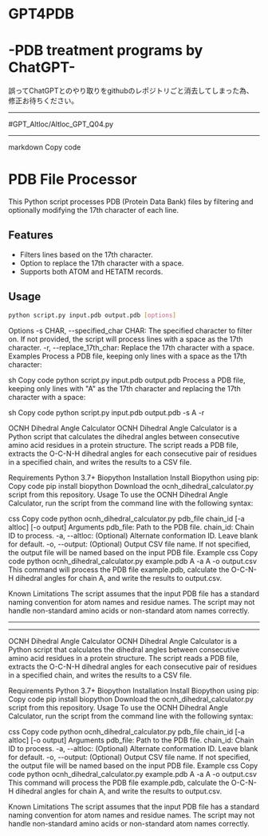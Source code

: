 # GPT4PDB 
# -PDB treatment programs by ChatGPT-

誤ってChatGPTとのやり取りをgithubのレポジトリごと消去してしまった為、
修正お待ちください。



---

#GPT_Altloc/Altloc_GPT_Q04.py

---
markdown
Copy code
# PDB File Processor

This Python script processes PDB (Protein Data Bank) files by filtering and optionally modifying the 17th character of each line.

## Features

- Filters lines based on the 17th character.
- Option to replace the 17th character with a space.
- Supports both ATOM and HETATM records.

## Usage

```sh
python script.py input.pdb output.pdb [options]
```

Options
-s CHAR, --specified_char CHAR: The specified character to filter on. If not provided, the script will process lines with a space as the 17th character.
-r, --replace_17th_char: Replace the 17th character with a space.
Examples
Process a PDB file, keeping only lines with a space as the 17th character:

sh
Copy code
python script.py input.pdb output.pdb
Process a PDB file, keeping only lines with "A" as the 17th character and replacing the 17th character with a space:

sh
Copy code
python script.py input.pdb output.pdb -s A -r


OCNH Dihedral Angle Calculator
OCNH Dihedral Angle Calculator is a Python script that calculates the dihedral angles between consecutive amino acid residues in a protein structure. The script reads a PDB file, extracts the O-C-N-H dihedral angles for each consecutive pair of residues in a specified chain, and writes the results to a CSV file.

Requirements
Python 3.7+
Biopython
Installation
Install Biopython using pip:
Copy code
pip install biopython
Download the ocnh_dihedral_calculator.py script from this repository.
Usage
To use the OCNH Dihedral Angle Calculator, run the script from the command line with the following syntax:

css
Copy code
python ocnh_dihedral_calculator.py pdb_file chain_id [-a altloc] [-o output]
Arguments
pdb_file: Path to the PDB file.
chain_id: Chain ID to process.
-a, --altloc: (Optional) Alternate conformation ID. Leave blank for default.
-o, --output: (Optional) Output CSV file name. If not specified, the output file will be named based on the input PDB file.
Example
css
Copy code
python ocnh_dihedral_calculator.py example.pdb A -a A -o output.csv
This command will process the PDB file example.pdb, calculate the O-C-N-H dihedral angles for chain A, and write the results to output.csv.

Known Limitations
The script assumes that the input PDB file has a standard naming convention for atom names and residue names.
The script may not handle non-standard amino acids or non-standard atom names correctly.



---



---

OCNH Dihedral Angle Calculator
OCNH Dihedral Angle Calculator is a Python script that calculates the dihedral angles between consecutive amino acid residues in a protein structure. The script reads a PDB file, extracts the O-C-N-H dihedral angles for each consecutive pair of residues in a specified chain, and writes the results to a CSV file.

Requirements
Python 3.7+
Biopython
Installation
Install Biopython using pip:
Copy code
pip install biopython
Download the ocnh_dihedral_calculator.py script from this repository.
Usage
To use the OCNH Dihedral Angle Calculator, run the script from the command line with the following syntax:

css
Copy code
python ocnh_dihedral_calculator.py pdb_file chain_id [-a altloc] [-o output]
Arguments
pdb_file: Path to the PDB file.
chain_id: Chain ID to process.
-a, --altloc: (Optional) Alternate conformation ID. Leave blank for default.
-o, --output: (Optional) Output CSV file name. If not specified, the output file will be named based on the input PDB file.
Example
css
Copy code
python ocnh_dihedral_calculator.py example.pdb A -a A -o output.csv
This command will process the PDB file example.pdb, calculate the O-C-N-H dihedral angles for chain A, and write the results to output.csv.

Known Limitations
The script assumes that the input PDB file has a standard naming convention for atom names and residue names.
The script may not handle non-standard amino acids or non-standard atom names correctly.
